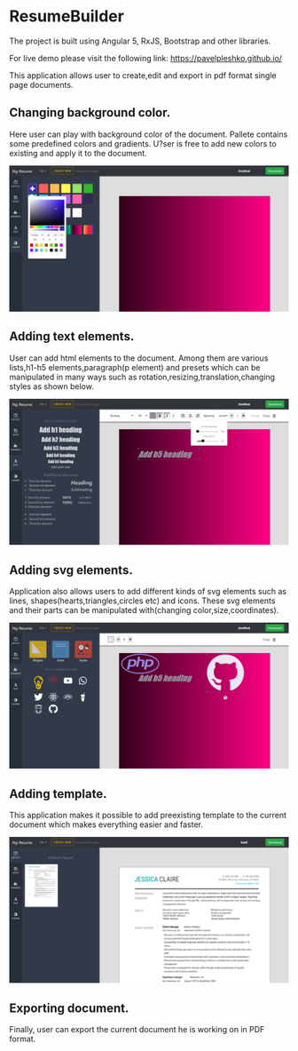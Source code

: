 # ResumeBuilder

The project is built using Angular 5, RxJS, Bootstrap and other libraries.

For live demo please visit the following link: https://pavelpleshko.github.io/

This application allows user to create,edit and export in pdf format single page documents.

## Changing background color.
Here user can play with background color of the document. Pallete contains some predefined colors and gradients. U?ser is free to add new colors to existing and apply it to the document.

![background color](screen_bgcolor.png)

## Adding text elements.
User can add html elements to the document. Among them are various lists,h1-h5 elements,paragraph(p element) and presets which can be manipulated in many ways such as rotation,resizing,translation,changing styles as shown below.

![text elements](screen_text.png)

## Adding svg elements.
Application also allows users to add different kinds of svg elements such as lines, shapes(hearts,triangles,circles etc) and icons. These svg elements and their parts can be manipulated with(changing color,size,coordinates).

![svg elements](screen_svg.png)

## Adding template.
This application makes it possible to add preexisting template to the current document which makes everything easier and faster.

![templates](screen_template.png)

## Exporting document.
Finally, user can export the current document he is working on in PDF format.
